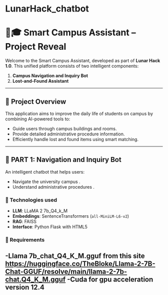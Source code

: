 # LunarHack_chatbot

# 🧠🎓 Smart Campus Assistant – Project Reveal

Welcome to the Smart Campus Assistant, developed as part of **Lunar Hack 1.0**. This unified platform consists of two intelligent components:

1. **Campus Navigation and Inquiry Bot**
2. **Lost-and-Found Assistant**

---

## 📌 Project Overview

This application aims to improve the daily life of students on campus by combining AI-powered tools to:
- Guide users through campus buildings and rooms.
- Provide detailed administrative procedure information.
- Efficiently handle lost and found items using smart matching.

---

## 🧭 PART 1: Navigation and Inquiry Bot

An intelligent chatbot that helps users:
- Navigate the university campus .
- Understand administrative procedures .

### 🔧 Technologies used
- **LLM**: LLaMA 2 7b_Q4_k_M 
- **Embeddings**: SentenceTransformers (`all-MiniLM-L6-v2`)
- **RAG**: FAISS 
- **Interface**: Python Flask with HTML5

### 🧾 Requirements
-Llama 7b_chat_Q4_K_M.gguf  from this site https://huggingface.co/TheBloke/Llama-2-7B-Chat-GGUF/resolve/main/llama-2-7b-chat.Q4_K_M.gguf
-Cuda for gpu acceleration version 12.4
-
